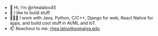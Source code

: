 - 👋 Hi, I’m @rhealaloo45
- 👀 I like to build stuff.
- 👩🏻‍💻 I work with Java, Python, C/C++, Django for web, React Native for apps, and build cool stuff in AI/ML and IoT.
- 📫 Reachout to me: rhea.laloo@somaiya.edu

<!---
rhealaloo45/rhealaloo45 is a ✨ special ✨ repository because its `README.md` (this file) appears on your GitHub profile.
You can click the Preview link to take a look at your changes.
--->

